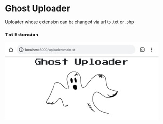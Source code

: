 # Ghost Uploader
Uploader whose extension can be changed via url to .txt or .php
### Txt Extension
![Txt](image/IMG_20201004_012058.jpg)
